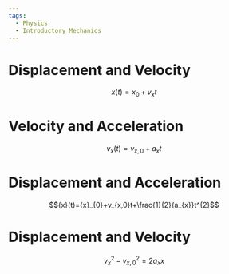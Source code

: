 ```yaml
---
tags:
  - Physics
  - Introductory_Mechanics
---
```

# Displacement and Velocity
$${x}(t)={x}_{0}+v_{x}t$$
# Velocity and Acceleration
$$v_{x}(t)={v_{x,0}}+a_{x} t$$
# Displacement and Acceleration
$${x}(t)={x}_{0}+v_{x,0}t+\frac{1}{2}{a_{x}}t^{2}$$
# Displacement and Velocity
$$v_{x}^{2}-v^{2}_{x,0}=2a_{x}x$$

